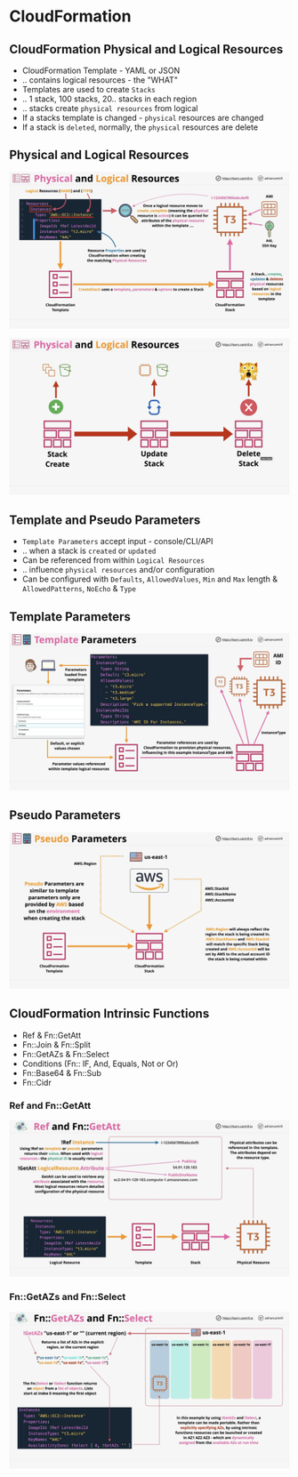 # CloudFormation

## CloudFormation Physical and Logical Resources

- CloudFormation Template - YAML or JSON
- .. contains logical resources - the "WHAT"
- Templates are used to create `Stacks`
- .. 1 stack, 100 stacks, 20.. stacks in each region
- .. stacks create `physical resources` from logical
- If a stacks template is changed - `physical` resources are changed
- If a stack is `deleted`, normally, the `physical` resources are delete

## Physical and Logical Resources

![Physical and Logical Resources](../images/cf-physical-and-logical-resources.png)

![Physical and Logical Resources Lifecycle](../images/cf-physical-and-logical-resources-lifecycle.png)

## Template and Pseudo Parameters

- `Template Parameters` accept input - console/CLI/API
- .. when a stack is `created` or `updated`
- Can be referenced from within `Logical Resources`
- .. influence `physical resources` and/or configuration
- Can be configured with `Defaults`, `AllowedValues`, `Min` and `Max` length & `AllowedPatterns`, `NoEcho` & `Type`

## Template Parameters

![CF Template Parameters](../images/cf-template-parameters.png)

## Pseudo Parameters

![CF Pseudo Parameters](../images/cf-pseudo-parameters.png)

## CloudFormation Intrinsic Functions

- Ref & Fn::GetAtt
- Fn::Join & Fn::Split
- Fn::GetAZs & Fn::Select
- Conditions (Fn:: IF, And, Equals, Not or Or)
- Fn::Base64 & Fn::Sub
- Fn::Cidr

### Ref and Fn::GetAtt

![Ref and Fn::GetAtt](../images/ref-and-fn-getatt.png)

### Fn::GetAZs and Fn::Select

![Fn GetAZs and Fn Select](../images/fn-getazs-and-fn-select.png)
